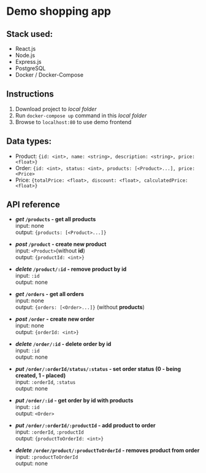 # Demo shopping app

## Stack used:
* React.js
* Node.js
* Express.js
* PostgreSQL
* Docker / Docker-Compose
## Instructions
1. Download project to *local folder*
2. Run `docker-compose up` command in this *local folder*
3. Browse to `localhost:80` to use demo frontend

## Data types:
* Product: `{id: <int>, name: <string>, description: <string>, price: <float>}`
* Order: `{id: <int>, status: <int>, products: [<Product>...], price: <Price>`
* Price: `{totalPrice: <float>, discount: <float>, calculatedPrice: <float>}`

## API reference


*  __*get* `/products` - get all products__\
    input: none\
    output: `{products: [<Product>...]}`  
  
* __*post* `/product` - create new product__\
    input: `<Product>`(without **id**)\
    output: `{productId: <int>}`
  
* __*delete* `/product/:id` - remove product by id__\
    input: `:id`\
    output: none
  
* __*get* `/orders` - get all orders__\
    input: none\
    output: `{orders: [<Order>...]}` (without **products**) 
  
* __*post* `/order` - create new order__\
    input: none\
    output: `{orderId: <int>}`
  
* __*delete* `/order/:id` - delete order by id__\
    input: `:id`\
    output: none
  
* __*put* `/order/:orderId/status/:status` - set order status (0 - being created, 1 - placed)__\
    input: `:orderId`, `:status`\
    output: none
  
* __*put* `/order/:id` - get order by id with products__\
    input: `:id`\
    output: `<Order>`
  
* __*put* `/order/:orderId/:productId` - add product to order__\
    input: `:orderId`, `:productId`\
    output: `{productToOrderId: <int>}`
  
* __*delete* `/order/product/:productToOrderId` - removes product from order__\
    input: `:productToOrderId`\
    output: none
